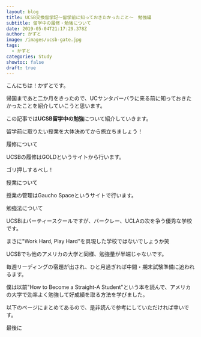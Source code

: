 ```yaml
---
layout: blog
title: UCSB交換留学記～留学前に知っておきたかったこと～　勉強編
subtitle: 留学中の履修・勉強について
date: 2019-05-04T21:17:29.378Z
author: かずと
image: /images/ucsb-gate.jpg
tags:
  - かずと
categories: Study
showtoc: false
draft: true
---
```

こんにちは！かずとです。

帰国まであと二か月をきったので、UCサンタバーバラに来る前に知っておきたかったことを紹介していこうと思います。

この記事では**UCSB留学中の勉強**について紹介していきます。 

留学前に取りたい授業を大体決めてから旅立ちましょう！



履修について

UCSBの履修はGOLDというサイトから行います。

ゴリ押しするべし！



授業について

授業の管理はGaucho Spaceというサイトで行います。



勉強法について

UCSBはパーティースクールですが、バークレー、UCLAの次を争う優秀な学校です。



まさに"Work Hard, Play Hard"を具現した学校ではないでしょうか笑



UCSBでも他のアメリカの大学と同様、勉強量が半端じゃないです。



毎週リーディングの宿題が出され、ひと月過ぎれば中間・期末試験準備に追われるます。



僕は以前"How to Become a Straight-A Student"という本を読んで、アメリカの大学で効率よく勉強して好成績を取る方法を学びました。



以下のページにまとめてあるので、是非読んで参考にしていただければ幸いです。





最後に
